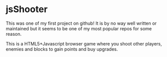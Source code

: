 # jsShooter
This was one of my first project on github! It is by no way well written or maintained but it seems to be one of my most popular repos for some reason.

This is a HTML5+Javascript browser game where you shoot other players, enemies and blocks to gain points and buy upgrades.
